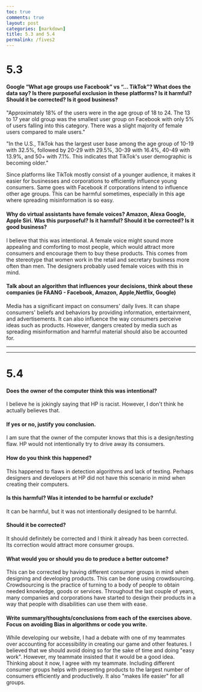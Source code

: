 ```yaml
---
toc: true
comments: true
layout: post
categories: [markdown]
title: 5.3 and 5.4
permalink: /fives2
---
```


# 5.3

#### Google “What age groups use Facebook” vs “… TikTok”? What does the data say? Is there purposeful exclusion in these platforms? Is it harmful? Should it be corrected? Is it good business?

"Approximately 18% of the users were in the age group of 18 to 24. The 13 to 17 year old group was the smallest user group on Facebook with only 5% of users falling into this category. There was a slight majority of female users compared to male users."

"In the U.S., TikTok has the largest user base among the age group of 10-19 with 32.5%, followed by 20-29 with 29.5%, 30-39 with 16.4%, 40-49 with 13.9%, and 50+ with 7.1%. This indicates that TikTok's user demographic is becoming older."

Since platforms like TikTok mostly consist of a younger audience, it makes it easier for businesses and corporations to efficiently influence young consumers. Same goes with Facebook if corporations intend to influence other age groups. This can be harmful sometimes, especially in this age where spreading misinformation is so easy.

#### Why do virtual assistants have female voices? Amazon, Alexa Google, Apple Siri. Was this purposeful? Is it harmful? Should it be corrected? Is it good business?

I believe that this was intentional. A female voice might sound more appealing and comforting to most people, which would attract more consumers and encourage them to buy these products. This comes from the stereotype that women work in the retail and secretary business more often than men. The designers probably used female voices with this in mind.

#### Talk about an algorithm that influences your decisions, think about these companies (ie FAANG - Facebook, Amazon, Apple,Netflix, Google)

Media has a significant impact on consumers' daily lives. It can shape consumers' beliefs and behaviors by providing information, entertainment, and advertisements. It can also influence the way consumers perceive ideas such as products. However, dangers created by media such as spreading misinformation and harmful material should also be accounted for. 

---
---

# 5.4

#### Does the owner of the computer think this was intentional?

I believe he is jokingly saying that HP is racist. However, I don't think he actually believes that.

#### If yes or no, justify you conclusion.

I am sure that the owner of the computer knows that this is a design/testing flaw. HP would not intentionally try to drive away its consumers.

#### How do you think this happened?

This happened to flaws in detection algorithms and lack of texting. Perhaps designers and developers at HP did not have this scenario in mind when creating their computers.

#### Is this harmful? Was it intended to be harmful or exclude?

It can be harmful, but it was not intentionally designed to be harmful.

#### Should it be corrected?

It should definitely be corrected and I think it already has been corrected. Its correction would attract more consumer groups.

#### What would you or should you do to produce a better outcome?

This can be corrected by having different consumer groups in mind when designing and developing products. This can be done using crowdsourcing. Crowdsourcing is the practice of turning to a body of people to obtain needed knowledge, goods or services. Throughout the last couple of years, many companies and corporations have started to design their products in a way that people with disabilities can use them with ease.

#### Write summary/thoughts/conclusions from each of the exercises above. Focus on avoiding Bias in algorithms or code you write.

While developing our website, I had a debate with one of my teammates over accounting for accessibility in creating our game and other features. I believed that we should avoid doing so for the sake of time and doing "easy work". However, my teammate insisted that it would be a good idea. Thinking about it now, I agree with my teammate. Including different consumer groups helps with presenting products to the largest number of consumers efficiently and productively. It also "makes life easier" for all groups.